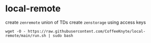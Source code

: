 # local-remote

create `zenremote` union of TDs
create `zenstorage` using access keys

`wget -O - https://raw.githubusercontent.com/CoffeeKnyte/local-remote/main/run.sh | sudo bash`

